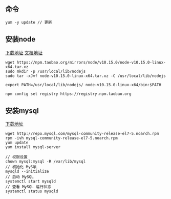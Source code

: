 ## 命令

```
yum -y update // 更新
```

## 安装node
[下载地址](https://npm.taobao.org/mirrors/node/)
[文档地址](https://github.com/nodejs/help/wiki/Installation)
```
wget https://npm.taobao.org/mirrors/node/v10.15.0/node-v10.15.0-linux-x64.tar.xz
sudo mkdir -p /usr/local/lib/nodejs
sudo tar -xJvf node-v10.15.0-linux-x64.tar.xz -C /usr/local/lib/nodejs

export PATH=/usr/local/lib/nodejs/ node-v10.15.0-linux-x64/bin:$PATH

npm config set registry https://registry.npm.taobao.org
```

## 安装mysql
[下载地址](https://dev.mysql.com/downloads/repo/yum/)

```
wget http://repo.mysql.com/mysql-community-release-el7-5.noarch.rpm
rpm -ivh mysql-community-release-el7-5.noarch.rpm
yum update
yum install mysql-server

// 权限设置
chown mysql:mysql -R /var/lib/mysql
// 初始化 MySQL
mysqld --initialize
// 启动 MySQL
systemctl start mysqld
// 查看 MySQL 运行状态
systemctl status mysqld
```
